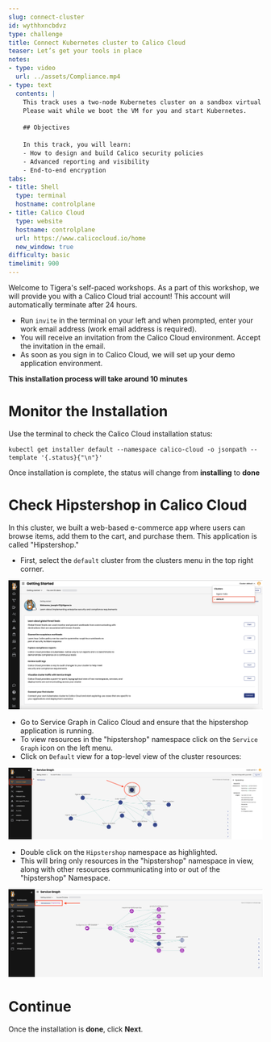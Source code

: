 ```yaml
---
slug: connect-cluster
id: wythhxncbdvz
type: challenge
title: Connect Kubernetes cluster to Calico Cloud
teaser: Let’s get your tools in place
notes:
- type: video
  url: ../assets/Compliance.mp4
- type: text
  contents: |
    This track uses a two-node Kubernetes cluster on a sandbox virtual machine.
    Please wait while we boot the VM for you and start Kubernetes.

    ## Objectives

    In this track, you will learn:
    - How to design and build Calico security policies
    - Advanced reporting and visibility
    - End-to-end encryption
tabs:
- title: Shell
  type: terminal
  hostname: controlplane
- title: Calico Cloud
  type: website
  hostname: controlplane
  url: https://www.calicocloud.io/home
  new_window: true
difficulty: basic
timelimit: 900
---
```

Welcome to Tigera's self-paced workshops. As a part of this workshop, we will provide you with a Calico Cloud trial account! This account will automatically terminate after 24 hours.

- Run `invite` in the terminal on your left and when prompted, enter your work email address (work email address is required).
- You will receive an invitation from the Calico Cloud environment. Accept the invitation in the email.
- As soon as you sign in to Calico Cloud, we will set up your demo application environment.

**This installation process will take around 10 minutes**

Monitor the Installation
==============

Use the terminal to check the Calico Cloud installation status:

```
kubectl get installer default --namespace calico-cloud -o jsonpath --template '{.status}{"\n"}'
```

Once installation is complete, the status will change from **installing** to **done**

Check Hipstershop in Calico Cloud
==============
In this cluster, we built a web-based e-commerce app where users can browse items, add them to the cart, and purchase them. This application is called "Hipstershop."

- First, select the `default` cluster from the clusters menu in the top right corner.

![Image Description](../assets/select_cluster.png)

- Go to Service Graph in Calico Cloud and ensure that the hipstershop application is running.
- To view resources in the "hipstershop" namespace click on the `Service Graph` icon on the left menu.
- Click on `Default` view for a top-level view of the cluster resources:

![Image Description](../assets/service-graph-top-level.png)

- Double click on the `Hipstershop` namespace as highlighted.
- This will bring only resources in the "hipstershop" namespace in view, along with other resources communicating into or out of the "hipstershop" Namespace.

![Image Description](../assets/service-graph-hipstershop.png)


Continue
==============
Once the installation is **done**, click **Next**.
